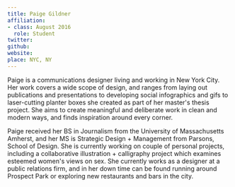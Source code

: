 ```yaml
---
title: Paige Gildner
affiliation:
- class: August 2016
  role: Student
twitter: 
github: 
website: 
place: NYC, NY
---
```

Paige is a communications designer living and working in New York City. Her work covers a wide scope of design, and ranges from laying out publications and presentations to developing social infographics and gifs to laser-cutting planter boxes she created as part of her master's thesis project. She aims to create meaningful and deliberate work in clean and modern ways, and finds inspiration around every corner.

Paige received her BS in Journalism from the University of Massachusetts Amherst, and her MS is Strategic Design + Management from Parsons, School of Design. She is currently working on couple of personal projects, including a collaborative illustration + calligraphy project which examines esteemed women's views on sex. She currently works as a designer at a public relations firm, and in her down time can be found running around Prospect Park or exploring new restaurants and bars in the city.
